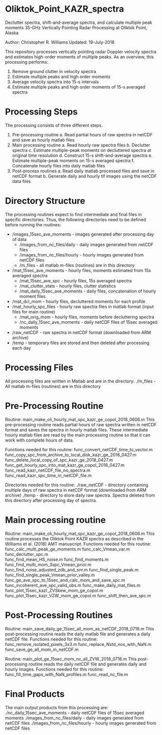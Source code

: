 # Oliktok_Point_KAZR_spectra
Declutter spectra, shift-and-average spectra, and calculate multiple peak moments
35-GHz Vertically Pointing Radar Processing at Oliktok Point, Alaska 

Author: 	Christopher R. Williams
Updated: 	19-July-2018

This repository processes vertically pointing radar Doppler velocity spectra and estimates high-order moments of multiple peaks. As an overview, this processing performs:
  1.	Remove ground clutter in velocity spectra
  2.	Estimate multiple peaks and high order moments
  3.	Average velocity spectra into 15-s intervals
  4.	Estimate multiple peaks and high order moments of 15-s averaged spectra 
  
# Processing Steps
The processing consists of three different steps.
  1.	Pre-processing routine
    a.	Read partial hours of raw spectra in netCDF and save as hourly matlab files
  2.	Main processing routine 
    a.	Read hourly raw spectra files
    b.	Declutter spectra
    c.	Estimate multiple-peak moments on decluttered spectra at original time resolution
    d.	Construct 15-s shift-and-average spectra
    e.	Estimate multiple-peak moments on 15-s averaged spectra
    f.	Concatenate hourly files into daily matlab files
  3.	Post-process routines
    a.	Read daily matlab processed files and save in netCDF format
    b.	Generate daily and hourly tif images using the netCDF data files

# Directory Structure

The processing routines expect to find intermediate and final files in specific directories. Thus, the following directories need to be defined before running the routines: 

  - /images_15sec_ave_moments 	- images generated after processing day of data
	- /images_from_nc_files/daily 	- daily images generated from netCDF files
	- /images_from_nc_files/hourly	- hourly images generated from netCDF files
	- /m_files 			- all matlab m-files (routines) are in this directory
  - /mat_15sec_ave_moments  	- hourly files, moments estimated from 15s averaged spectra
	- /mat_15sec_ave_spc 		- hourly files, 15s averaged spectra
	- /mat_clutter_stats 		- hourly files, clutter statistics
	- /mat_daily_15sec_ave_moments 	- daily files, concatenation of hourly moment files
  - /mat_dcl_mom 		- hourly files, decluttered moments for each profile
  - /mat_hourly_spc_files 	- hourly raw spectra files in matlab format (input files for main routine)
	- /mat_orig_mom 		- hourly files, moments before decluttering spectra
	- /nc_daily_15sec_ave_moments 	- daily netCDF files of 15sec averaged moments
  - /raw_netCDF 		- raw spectra in netCDF format (downloaded from ARM archive)
  - /temp	- temporary files are stored and then deleted after processing each day

# Processing Files

All processing files are written in Matlab and are in the directory:
	./m_files 			- All matlab m-files (routines) are in this directory

# Pre-Processing Routine

Routine: main_make_oli_hourly_mat_spc_kazr_ge_copol_2018_0606.m
This pre-processing routine reads partial hours of raw spectra written in netCDF format and saves the spectra in hourly matlab files. These intermediate hourly matlab files are read by the main processing routine so that it can work with complete hours of data. 

Functions needed for this routine:
  func_convert_netCDF_time_to_vector.m
  func_copy_spc_from_archive_to_local_disk_kazr_ge_2018_0427.m
  func_delete_local_copy_of_spc_kazr_ge_2018_0427.m
  func_get_hourly_spc_into_mat_kazr_ge_copol_2018_0427.m
  func_read_kazr_netCDF_file_no_spectra.m
  func_read_kazr_spc_time_in_netCDF_file.m

Directories needed for this routine:
  ./raw_netCDF 	- directory containing multiple days of raw spectra in netCDF format (downloaded from ARM archive)
  ./temp	- directory to store daily raw spectra. Spectra deleted from this directory after processing day of spectra.

# Main processing routine

Routine: main_make_oli_hourly_mat_spc_kazr_ge_copol_2018_0606.m
This routine processes the Oliktok Point KAZR spectra as described in the Williams et al. (2018) AMT manuscript.
Functions needed for this routine:
	func_calc_multi_peak_ge_moments.m
	func_calc_Vmean_var.m
	func_declutter_spc.m 	
	func_find_mean_HS_noise.m
	func_find_moments.m
	func_find_multi_mom_3spc_Vmean_prior.m
	func_find_noise_adjusted_zdb_and_snr.m
	func_find_single_peak.m
	func_find_single_peak_Vmean_prior_valley.m
	func_ge_ave_spc_to_15sec_and_calc_mom_and_save_spc.m
	func_incoherent_ave_spc_valid_obs.m
	func_make_daily_mat_files.m
	func_plot_15sec_kazr_ZVSkew_mom_ge_copol.m
	func_plot_15sec_kazr_VZW_mom_ge_copol.m
	func_shift_then_ave_spc.m

# Post-Processing Routines

Routine: main_save_daily_ge_15sec_all_mom_as_netCDF_2018_0718.m
This post-processing routine reads the daily matlab file and generates a daily netCDF file. 
Functions needed for this routine:
  func_remove_isolated_pixels_3x3.m
  func_replace_Nstd_nos_with_NaN.m
  func_save_ge_all_mom_in_netCDF.m

Routine: main_plot_ge_15sec_mom_nc_all_ZVW_2018_0718.m
This post-processing routine reads the daily netCDF file and generates daily and hourly images. 
Functions needed for this routine:
  func_fill_time_gaps_with_NaN_profiles.m
  func_read_nc_file.m

# Final Products
The main output products from this processing are:
	./nc_daily_15sec_ave_moments 	- daily netCDF files of 15sec averaged moments
	./images_from_nc_files/daily 		- daily images generated from netCDF files
	./images_from_nc_files/hourly		- hourly images generated from netCDF files

